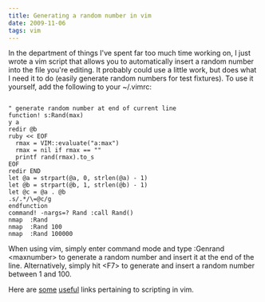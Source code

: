 ```yaml
---
title: Generating a random number in vim
date: 2009-11-06
tags: vim
---
```


In the department of things I've spent far too much time working on, I just wrote a vim script that allows you to automatically insert a random number into the file you're editing. It probably could use a little work, but does what I need it to do (easily generate random numbers for test fixtures). To use it yourself, add the following to your ~/.vimrc:

<code lang="vim">
" generate random number at end of current line 
function! s:Rand(max)
y a         
redir @b    
ruby << EOF
  rmax = VIM::evaluate("a:max")
  rmax = nil if rmax == ""
  printf rand(rmax).to_s
EOF
redir END 
let @a = strpart(@a, 0, strlen(@a) - 1)
let @b = strpart(@b, 1, strlen(@b) - 1)
let @c = @a . @b
.s/.*/\=@c/g
endfunction
command! -nargs=? Rand :call <SID>Rand(<q-args>)
nmap <F6> :Rand <CR>
nmap <F7> :Rand 100<CR>
nmap <F8> :Rand 100000<CR>
</code>

When using vim, simply enter command mode and type :Genrand &lt;maxnumber&gt; to generate a random number and insert it at the end of the line. Alternatively, simply hit &lt;F7&gt; to generate and insert a random number between 1 and 100.

Here are <a href="http://items.sjbach.com/97/writing-a-vim-plugin">some</a> <a href="http://orestis.gr/blog/2008/08/10/scripting-vim-with-python/">useful</a> links pertaining to scripting in vim.
